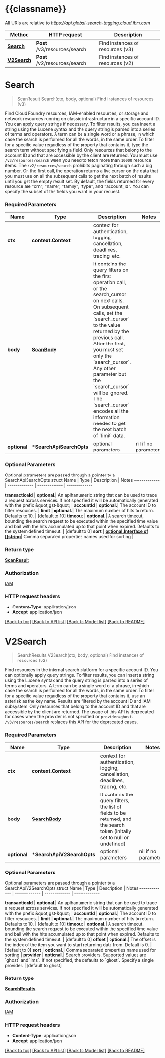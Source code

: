 # {{classname}}

All URIs are relative to *https://api.global-search-tagging.cloud.ibm.com*

Method | HTTP request | Description
------------- | ------------- | -------------
[**Search**](SearchApi.md#Search) | **Post** /v3/resources/search | Find instances of resources (v3)
[**V2Search**](SearchApi.md#V2Search) | **Post** /v2/resources/search | Find instances of resources (v2)

# **Search**
> ScanResult Search(ctx, body, optional)
Find instances of resources (v3)

Find Cloud Foundry resources, IAM-enabled resources, or  storage and network resources running on classic infrastructure in a  specific account ID. You can apply query strings if necessary.   To filter results, you can insert a string using the Lucene syntax and the  query string is parsed into a series of terms and operators. A term can be  a single word or a phrase, in which case the search is performed for all  the words, in the same order. To filter for a specific value regardless of  the property that contains it, type the search term without specifying a  field. Only resources that belong to the account ID and that are accessible  by the client are returned.   You must use `/v3/resources/search` when you need to fetch more than `10000`  resource items. The `/v2/resources/search` prohibits paginating through such  a big number. On the first call, the operation returns a live cursor on the  data that you must use on all the subsequent calls to get the next batch of  results until you get the empty result set. By default, the fields returned  for every resource are \"crn\", \"name\", \"family\", \"type\", and \"account_id\". You  can specify the subset of the fields you want in your request.

### Required Parameters

Name | Type | Description  | Notes
------------- | ------------- | ------------- | -------------
 **ctx** | **context.Context** | context for authentication, logging, cancellation, deadlines, tracing, etc.
  **body** | [**ScanBody**](ScanBody.md)| It contains the query filters on the first operation call, or the search_cursor on next calls. On subsequent calls, set the &#x60;search_cursor&#x60; to the value returned by the previous call. After the first, you must set only the &#x60;search_cursor&#x60;. Any other parameter but the &#x60;search_cursor&#x60; will be ignored. The &#x60;search_cursor&#x60; encodes all the information needed to get the next batch of &#x60;limit&#x60; data. | 
 **optional** | ***SearchApiSearchOpts** | optional parameters | nil if no parameters

### Optional Parameters
Optional parameters are passed through a pointer to a SearchApiSearchOpts struct
Name | Type | Description  | Notes
------------- | ------------- | ------------- | -------------

 **transactionId** | **optional.**| An aplhanumeric string that can be used to trace a request across services. If not specified it will be automatically generated with the prefix \&quot;gst-\&quot; | 
 **accountId** | **optional.**| The account ID to filter resources. | 
 **limit** | **optional.**| The maximum number of hits to return. Defaults to 10. | [default to 10]
 **timeout** | **optional.**| A search timeout, bounding the search request to be executed within the specified time value and bail with the hits accumulated up to that point when expired. Defaults to the system defined timeout. | [default to 0]
 **sort** | [**optional.Interface of []string**](string.md)| Comma separated properties names used for sorting | 

### Return type

[**ScanResult**](ScanResult.md)

### Authorization

[IAM](../README.md#IAM)

### HTTP request headers

 - **Content-Type**: application/json
 - **Accept**: application/json

[[Back to top]](#) [[Back to API list]](../README.md#documentation-for-api-endpoints) [[Back to Model list]](../README.md#documentation-for-models) [[Back to README]](../README.md)

# **V2Search**
> SearchResults V2Search(ctx, body, optional)
Find instances of resources (v2)

Find resources in the internal search platform for a specific account ID. You can optionally apply query strings. To filter results, you can insert a string using the Lucene syntax and the query string is parsed into a series of terms and operators. A term can be a single word or a phrase, in which case the search is performed for all the words, in the same order. To filter for a specific value regardless of the property that contains it, use an asterisk as the key name. Results are filtered by the account ID and IAM subsystem. Only resources that belong to the account ID and that are accessible by the client are returned. The usage of this API is deprecated for cases when the provider is not specified or  `provider=ghost`.  `/v3/resources/search` replaces this API for the deprecated cases.

### Required Parameters

Name | Type | Description  | Notes
------------- | ------------- | ------------- | -------------
 **ctx** | **context.Context** | context for authentication, logging, cancellation, deadlines, tracing, etc.
  **body** | [**SearchBody**](SearchBody.md)| It contains the query filters, the list of fields to be returned, and the search token (initally set to null or undefined) | 
 **optional** | ***SearchApiV2SearchOpts** | optional parameters | nil if no parameters

### Optional Parameters
Optional parameters are passed through a pointer to a SearchApiV2SearchOpts struct
Name | Type | Description  | Notes
------------- | ------------- | ------------- | -------------

 **transactionId** | **optional.**| An aplhanumeric string that can be used to trace a request across services. If not specified it will be automatically generated with the prefix \&quot;gst-\&quot; | 
 **accountId** | **optional.**| The account ID to filter resources. | 
 **limit** | **optional.**| The maximum number of hits to return. Defaults to 10. | [default to 10]
 **timeout** | **optional.**| A search timeout, bounding the search request to be executed within the specified time value and bail with the hits accumulated up to that point when expired. Defaults to the system defined timeout. | [default to 0]
 **offset** | **optional.**| The offset is the index of the item you want to start returning data from. Default is 0. | [default to 0]
 **sort** | **optional.**| Comma separated properties name used for sorting | 
 **provider** | **optional.**| Search providers. Supported values are &#x60;ghost&#x60; and &#x60;ims&#x60;. If not specified, the defaults to &#x60;ghost&#x60;. Specify a single provider. | [default to ghost]

### Return type

[**SearchResults**](SearchResults.md)

### Authorization

[IAM](../README.md#IAM)

### HTTP request headers

 - **Content-Type**: application/json
 - **Accept**: application/json

[[Back to top]](#) [[Back to API list]](../README.md#documentation-for-api-endpoints) [[Back to Model list]](../README.md#documentation-for-models) [[Back to README]](../README.md)

